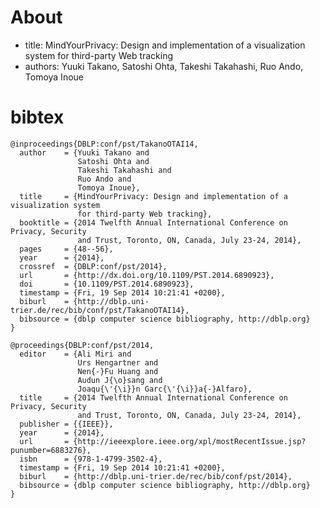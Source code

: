 # About

- title: MindYourPrivacy: Design and implementation of a visualization system for third-party Web tracking
- authors: Yuuki Takano, Satoshi Ohta, Takeshi Takahashi, Ruo Ando, Tomoya Inoue

# bibtex

    @inproceedings{DBLP:conf/pst/TakanoOTAI14,
      author    = {Yuuki Takano and
                   Satoshi Ohta and
                   Takeshi Takahashi and
                   Ruo Ando and
                   Tomoya Inoue},
      title     = {MindYourPrivacy: Design and implementation of a visualization system
                   for third-party Web tracking},
      booktitle = {2014 Twelfth Annual International Conference on Privacy, Security
                   and Trust, Toronto, ON, Canada, July 23-24, 2014},
      pages     = {48--56},
      year      = {2014},
      crossref  = {DBLP:conf/pst/2014},
      url       = {http://dx.doi.org/10.1109/PST.2014.6890923},
      doi       = {10.1109/PST.2014.6890923},
      timestamp = {Fri, 19 Sep 2014 10:21:41 +0200},
      biburl    = {http://dblp.uni-trier.de/rec/bib/conf/pst/TakanoOTAI14},
      bibsource = {dblp computer science bibliography, http://dblp.org}
    }
    
    @proceedings{DBLP:conf/pst/2014,
      editor    = {Ali Miri and
                   Urs Hengartner and
                   Nen{-}Fu Huang and
                   Audun J{\o}sang and
                   Joaqu{\'{\i}}n Garc{\'{\i}}a{-}Alfaro},
      title     = {2014 Twelfth Annual International Conference on Privacy, Security
                   and Trust, Toronto, ON, Canada, July 23-24, 2014},
      publisher = {{IEEE}},
      year      = {2014},
      url       = {http://ieeexplore.ieee.org/xpl/mostRecentIssue.jsp?punumber=6883276},
      isbn      = {978-1-4799-3502-4},
      timestamp = {Fri, 19 Sep 2014 10:21:41 +0200},
      biburl    = {http://dblp.uni-trier.de/rec/bib/conf/pst/2014},
      bibsource = {dblp computer science bibliography, http://dblp.org}
    }



